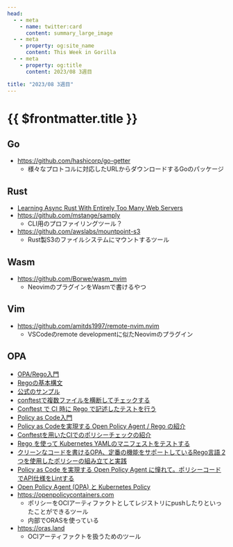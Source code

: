 ```yaml
---
head:
  - - meta
    - name: twitter:card
      content: summary_large_image
  - - meta
    - property: og:site_name
      content: This Week in Gorilla
  - - meta
    - property: og:title
      content: 2023/08 3週目

title: "2023/08 3週目"
---
```


# {{ $frontmatter.title }}

## Go
- https://github.com/hashicorp/go-getter
  - 様々なプロトコルに対応したURLからダウンロードするGoのパッケージ

## Rust
- [Learning Async Rust With Entirely Too Many Web Servers](https://ibraheem.ca/posts/too-many-web-servers/)
- https://github.com/mstange/samply
  - CLI用のプロファイリングツール？
- https://github.com/awslabs/mountpoint-s3
  - Rust製S3のファイルシステムにマウントするツール

## Wasm
- https://github.com/Borwe/wasm_nvim
  - NeovimのプラグインをWasmで書けるやつ

## Vim
- https://github.com/amitds1997/remote-nvim.nvim
  - VSCodeのremote developmentに似たNeovimのプラグイン

## OPA
- [OPA/Rego入門](https://zenn.dev/mizutani/books/d2f1440cfbba94)
- [Regoの基本構文](https://www.openpolicyagent.org/docs/latest/policy-language/)
- [公式のサンプル](https://github.com/open-policy-agent/conftest/tree/master/examples)
- [conftestで複数ファイルを横断してチェックする](https://44smkn.hatenadiary.com/entry/2021/04/25/203700)
- [Conftest で CI 時に Rego で記述したテストを行う](https://amsy810.hateblo.jp/entry/2020/04/03/124913)
- [Policy as Code入門](https://docs.google.com/presentation/d/1Q9lc2GeI05WJkGkotowTxUkL-zFKc4R9xOqovfkFSGc/mobilepresent?slide=id.gc6f73a04f_0_0)
- [Policy as Codeを実現する Open Policy Agent / Rego の紹介](https://tech.isid.co.jp/entry/2021/12/05/Policy_as_Code%E3%82%92%E5%AE%9F%E7%8F%BE%E3%81%99%E3%82%8B_Open_Policy_Agent_/_Rego_%E3%81%AE%E7%B4%B9%E4%BB%8B)
- [Conftestを用いたCIでのポリシーチェックの紹介](https://engineering.mercari.com/blog/entry/introduce_conftest/)
- [Rego を使って Kubernetes YAMLのマニフェストをテストする](https://gist.github.com/guitarrapc/8705b2644763cd8732796671d5a8581d)
- [クリーンなコードを書けるOPA、定番の機能をサポートしているRego言語 2つを使用したポリシーの組み立てと実践](https://logmi.jp/tech/articles/328154)
- [Policy as Code を実現する Open Policy Agent に憧れて。ポリシーコードでAPI仕様をLintする](https://future-architect.github.io/articles/20200930/)
- [Open Policy Agent (OPA) と Kubernetes Policy](https://event.cloudnativedays.jp/cndo2021/talks/581)
- https://openpolicycontainers.com
  - ポリシーをOCIアーティファクトとしてレジストリにpushしたりといったことができるツール
  - 内部でORASを使っている
- https://oras.land
  - OCIアーティファクトを扱うためのツール
